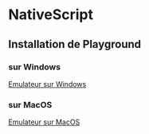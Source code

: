 # NativeScript 


## Installation de Playground 

### sur Windows

[Emulateur sur Windows](Windows.md)

### sur MacOS

[Emulateur sur MacOS](MacOS.md)


